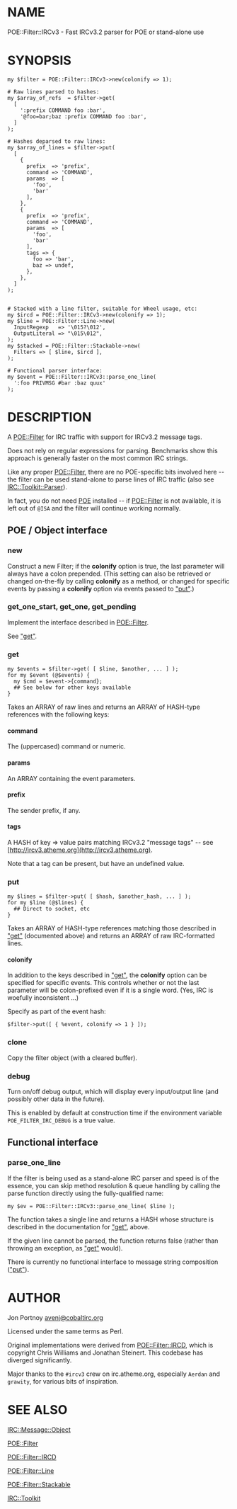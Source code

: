 # NAME

POE::Filter::IRCv3 - Fast IRCv3.2 parser for POE or stand-alone use

# SYNOPSIS

    my $filter = POE::Filter::IRCv3->new(colonify => 1);

    # Raw lines parsed to hashes:
    my $array_of_refs  = $filter->get( 
      [ 
        ':prefix COMMAND foo :bar',
        '@foo=bar;baz :prefix COMMAND foo :bar',
      ]
    );

    # Hashes deparsed to raw lines:
    my $array_of_lines = $filter->put( 
      [
        {
          prefix  => 'prefix',
          command => 'COMMAND',
          params  => [
            'foo',
            'bar'
          ],
        },
        {
          prefix  => 'prefix',
          command => 'COMMAND',
          params  => [
            'foo',
            'bar'
          ],
          tags => {
            foo => 'bar',
            baz => undef,
          },
        },
      ] 
    );


    # Stacked with a line filter, suitable for Wheel usage, etc:
    my $ircd = POE::Filter::IRCv3->new(colonify => 1);
    my $line = POE::Filter::Line->new(
      InputRegexp   => '\015?\012',
      OutputLiteral => "\015\012",
    );
    my $stacked = POE::Filter::Stackable->new(
      Filters => [ $line, $ircd ],
    );

    # Functional parser interface:
    my $event = POE::Filter::IRCv3::parse_one_line(
      ':foo PRIVMSG #bar :baz quux'
    );

# DESCRIPTION

A [POE::Filter](https://metacpan.org/pod/POE::Filter) for IRC traffic with support for IRCv3.2 message tags.

Does not rely on regular expressions for parsing.  Benchmarks show this
approach is generally faster on the most common IRC strings.

Like any proper [POE::Filter](https://metacpan.org/pod/POE::Filter), there are no POE-specific bits involved here
\-- the filter can be used stand-alone to parse lines of IRC traffic (also see
[IRC::Toolkit::Parser](https://metacpan.org/pod/IRC::Toolkit::Parser)). 

In fact, you do not need [POE](https://metacpan.org/pod/POE) installed -- if [POE::Filter](https://metacpan.org/pod/POE::Filter) is not
available, it is left out of `@ISA` and the filter will continue working
normally.

## POE / Object interface

### new

Construct a new Filter; if the **colonify** option is true, 
the last parameter will always have a colon prepended.
(This setting can also be retrieved or changed on-the-fly by calling 
**colonify** as a method, or changed for specific events by passing a 
**colonify** option via events passed to ["put"](#put).)

### get\_one\_start, get\_one, get\_pending

Implement the interface described in [POE::Filter](https://metacpan.org/pod/POE::Filter).

See ["get"](#get).

### get

    my $events = $filter->get( [ $line, $another, ... ] );
    for my $event (@$events) {
      my $cmd = $event->{command};
      ## See below for other keys available
    }

Takes an ARRAY of raw lines and returns an ARRAY of HASH-type references with 
the following keys:

#### command

The (uppercased) command or numeric.

#### params

An ARRAY containing the event parameters.

#### prefix

The sender prefix, if any.

#### tags

A HASH of key => value pairs matching IRCv3.2 "message tags" -- see 
[http://ircv3.atheme.org](http://ircv3.atheme.org).

Note that a tag can be present, but have an undefined value.

### put

    my $lines = $filter->put( [ $hash, $another_hash, ... ] );
    for my $line (@$lines) {
      ## Direct to socket, etc
    }

Takes an ARRAY of HASH-type references matching those described in ["get"](#get) 
(documented above) and returns an ARRAY of raw IRC-formatted lines.

#### colonify

In addition to the keys described in ["get"](#get), the **colonify** option can be 
specified for specific events. This controls whether or not the last 
parameter will be colon-prefixed even if it is a single word. (Yes, IRC is 
woefully inconsistent ...)

Specify as part of the event hash:

    $filter->put([ { %event, colonify => 1 } ]);

### clone

Copy the filter object (with a cleared buffer).

### debug

Turn on/off debug output, which will display every input/output line (and
possibly other data in the future).

This is enabled by default at construction time if the environment variable
`POE_FILTER_IRC_DEBUG` is a true value.

## Functional interface

### parse\_one\_line

If the filter is being used as a stand-alone IRC parser and speed is of the
essence, you can skip method resolution & queue handling by calling the parse
function directly using the fully-qualified name:

    my $ev = POE::Filter::IRCv3::parse_one_line( $line );

The function takes a single line and returns a HASH whose structure is
described in the documentation for ["get"](#get), above.

If the given line cannot be parsed, the function returns false (rather than
throwing an exception, as ["get"](#get) would).

There is currently no functional interface to message string composition
(["put"](#put)).

# AUTHOR

Jon Portnoy <avenj@cobaltirc.org>

Licensed under the same terms as Perl.

Original implementations were derived from [POE::Filter::IRCD](https://metacpan.org/pod/POE::Filter::IRCD), 
which is copyright Chris Williams and Jonathan Steinert. This codebase has
diverged significantly.

Major thanks to the `#ircv3` crew on irc.atheme.org, especially `Aerdan` and
`grawity`, for various bits of inspiration.

# SEE ALSO

[IRC::Message::Object](https://metacpan.org/pod/IRC::Message::Object)

[POE::Filter](https://metacpan.org/pod/POE::Filter)

[POE::Filter::IRCD](https://metacpan.org/pod/POE::Filter::IRCD)

[POE::Filter::Line](https://metacpan.org/pod/POE::Filter::Line)

[POE::Filter::Stackable](https://metacpan.org/pod/POE::Filter::Stackable)

[IRC::Toolkit](https://metacpan.org/pod/IRC::Toolkit)
